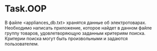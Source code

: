 # Task.OOP
В файле <appliances_db.txt> хранятся данные об электротоварах.
Необходимо написать приложение, которое найдет в данном файле группу товаров, удовлетворяющую заданным критериям поиска. Критерии поиска
могут быть произвольными и задаются пользователем.
